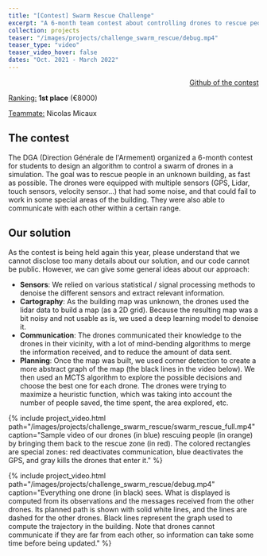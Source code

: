 ```yaml
---
title: "[Contest] Swarm Rescue Challenge"
excerpt: "A 6-month team contest about controlling drones to rescue people in a collapsed building, where we won the 1st prize!"
collection: projects
teaser: "/images/projects/challenge_swarm_rescue/debug.mp4"
teaser_type: "video"
teaser_video_hover: false
dates: "Oct. 2021 - March 2022"
---
```


<div style="text-align: right"> <a href="https://github.com/embaba/swarm-rescue" target="_blank"><i class="fab fa-fw fa-github" aria-hidden="true" style="color: #000"></i>Github of the contest</a> </div>

<ins>Ranking:</ins> **1st place** (€8000)

<ins>Teammate:</ins> Nicolas Micaux

## The contest
The DGA (Direction Générale de l'Armement) organized a 6-month contest for students to design an algorithm to control a swarm of drones in a simulation. The goal was to rescue people in an unknown building, as fast as possible. The drones were equipped with multiple sensors (GPS, Lidar, touch sensors, velocity sensor...) that had some noise, and that could fail to work in some special areas of the building. They were also able to communicate with each other within a certain range.

## Our solution
As the contest is being held again this year, please understand that we cannot disclose too many details about our solution, and our code cannot be public. However, we can give some general ideas about our approach:
- **Sensors**: We relied on various statistical / signal processing methods to denoise the different sensors and extract relevant information.
- **Cartography**: As the building map was unknown, the drones used the lidar data to build a map (as a 2D grid). Because the resulting map was a bit noisy and not usable as is, we used a deep learning model to denoise it.
- **Communication**: The drones communicated their knowledge to the drones in their vicinity, with a lot of mind-bending algorithms to merge the information received, and to reduce the amount of data sent.
- **Planning**: Once the map was built, we used corner detection to create a more abstract graph of the map (the black lines in the video below). We then used an MCTS algorithm to explore the possible decisions and choose the best one for each drone. The drones were trying to maximize a heuristic function, which was taking into account the number of people saved, the time spent, the area explored, etc.

{% include project_video.html
path="/images/projects/challenge_swarm_rescue/swarm_rescue_full.mp4"
caption="Sample video of our drones (in blue) rescuing people (in orange) by bringing them back to the rescue zone (in red). The colored rectangles are special zones: red deactivates communication, blue deactivates the GPS, and gray kills the drones that enter it."
%}

{% include project_video.html
path="/images/projects/challenge_swarm_rescue/debug.mp4"
caption="Everything one drone (in black) sees. What is displayed is computed from its observations and the messages received from the other drones. Its planned path is shown with solid white lines, and the lines are dashed for the other drones. Black lines represent the graph used to compute the trajectory in the building. Note that drones cannot communicate if they are far from each other, so information can take some time before being updated."
%}